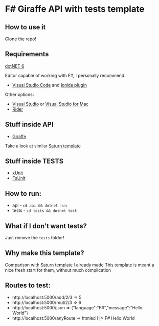 # F# Giraffe API with tests template

## How to use it

Clone the repo!

## Requirements

[dotNET 6](https://dotnet.microsoft.com/en-us/download/dotnet/6.0)

Editor capable of working with F#, I personally recommend:
* [Visual Studio Code](https://code.visualstudio.com/) and [Ionide plugin](https://ionide.io/)

Other options:
* [Visual Studio](https://visualstudio.microsoft.com/) or [Visual Studio for Mac](https://visualstudio.microsoft.com/vs/mac/)
* [Rider](https://www.jetbrains.com/rider/)

## Stuff inside API

* [Giraffe](https://giraffe.wiki/)

Take a look at similar [Saturn template](https://github.com/jasiozet/saturn-api-with-tests-template)

## Stuff inside TESTS
* [xUnit](https://xunit.net/)
* [FsUnit](https://fsprojects.github.io/FsUnit/)

## How to run:
* api - ```cd api && dotnet run```
* tests - ```cd tests && dotnet test```

## What if I don't want tests?

Just remove the ```tests``` folder!

## Why make this template?

Comparison with Saturn template I already made
This template is meant a nice fresh start for them, without much complication

## Routes to test:
* http://localhost:5000/add/2/3 => 5
* http://localhost:5000/mul/2/3 => 6
* http://localhost:5000/json => {"language":"F#","message":"Hello World"}
* http://localhost:5000/anyRoute => htmled I |> F# Hello World
